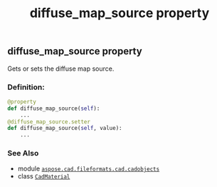 ﻿---
title: diffuse_map_source property
second_title: Aspose.CAD for Python via .NET API References
description: 
type: docs
weight: 370
url: /python-net/aspose.cad.fileformats.cad.cadobjects/cadmaterial/diffuse_map_source/
is_root: false
---

## diffuse_map_source property


Gets or sets the diffuse map source.
### Definition:
```python
@property
def diffuse_map_source(self):
    ...
@diffuse_map_source.setter
def diffuse_map_source(self, value):
    ...
```

### See Also
* module [`aspose.cad.fileformats.cad.cadobjects`](../../)
* class [`CadMaterial`](/cad/python-net/aspose.cad.fileformats.cad.cadobjects/cadmaterial)
